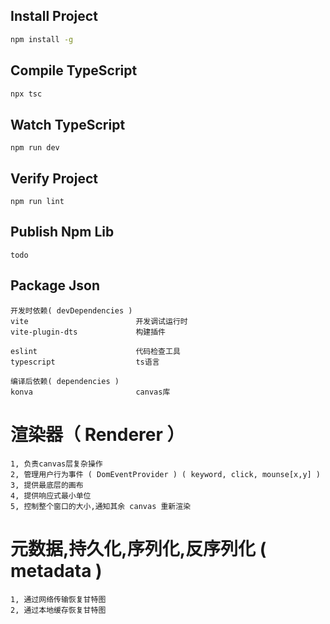 ## Install Project

```bash
npm install -g
```

## Compile TypeScript

```bash
npx tsc
```

## Watch TypeScript

```
npm run dev
```

## Verify Project

```
npm run lint
```

## Publish Npm Lib
```
todo
```

## Package Json
```
开发时依赖( devDependencies )           
vite                        开发调试运行时
vite-plugin-dts             构建插件
            
eslint                      代码检查工具
typescript                  ts语言

编译后依赖( dependencies )
konva                       canvas库
```

# 渲染器（ Renderer ）
```
1, 负责canvas层复杂操作
2, 管理用户行为事件 ( DomEventProvider ) ( keyword, click, mounse[x,y] )     
3, 提供最底层的画布  
4, 提供响应式最小单位
5, 控制整个窗口的大小,通知其余 canvas 重新渲染  
```

# 元数据,持久化,序列化,反序列化 ( metadata )
```
1, 通过网络传输恢复甘特图
2, 通过本地缓存恢复甘特图
```